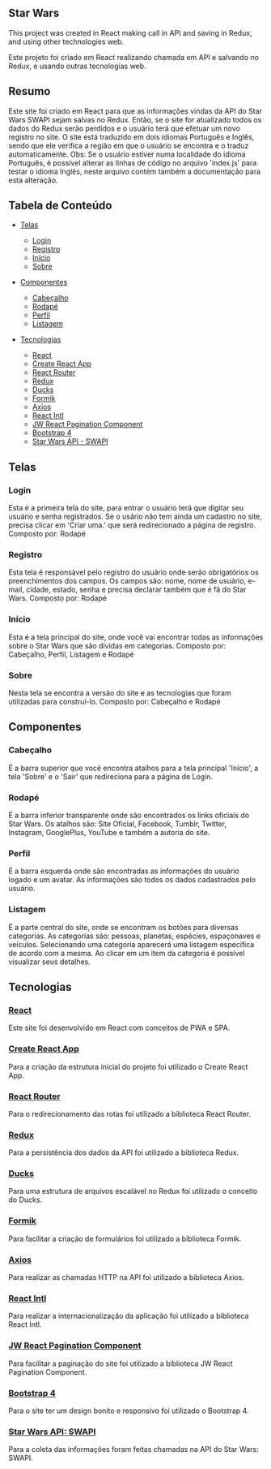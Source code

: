## Star Wars

This project was created in React making call in API and saving in Redux, and using other technologies web.

Este projeto foi criado em React realizando chamada em API e salvando no Redux, e usando outras tecnologias web.

## Resumo
Este site foi criado em React para que as informações vindas da API do Star Wars SWAPI sejam salvas no Redux.
Então, se o site for atualizado todos os dados do Redux serão perdidos e o usuário terá que efetuar um novo registro no site.
O site está traduzido em dois idiomas Português e Inglês, sendo que ele verifica a região em que o usuário se encontra e o traduz automaticamente.
Obs: Se o usuário estiver numa localidade do idioma Português, é possível alterar as linhas de código no arquivo 'index.js' para testar o idioma Inglês, neste arquivo contém também a documentação para esta alteração.

## Tabela de Conteúdo

- [Telas](#telas)
  - [Login](#login)
  - [Registro](#registro)
  - [Início](#inicio)
  - [Sobre](#sobre)

- [Componentes](#componentes)
  - [Cabeçalho](#cabeçalho)
  - [Rodapé](#rodapé)
  - [Perfil](#perfil)
  - [Listagem](#listagem)

- [Tecnologias](#tecnologias)
  - [React](#react)
  - [Create React App](#create-react-app)
  - [React Router](#react-router)
  - [Redux](#redux)
  - [Ducks](#ducks)
  - [Formik](#formik)
  - [Axios](#axios)
  - [React Intl](#react-intl)
  - [JW React Pagination Component](#jw-react-pagination-component)
  - [Bootstrap 4](#bootstrap-4)
  - [Star Wars API - SWAPI](#star-wars-api-swapi)


## Telas

### Login
Esta é a primeira tela do site, para entrar o usuário terá que digitar seu usuário e senha registrados.
Se o usário não tem ainda um cadastro no site, precisa clicar em 'Criar uma.' que será redirecionado a página de registro.
Composto por: Rodapé

### Registro
Esta tela é responsável pelo registro do usuário onde serão obrigatórios os preenchimentos dos campos.
Os campos são: nome, nome de usuário, e-mail, cidade, estado, senha e precisa declarar também que é fã do Star Wars.
Composto por: Rodapé

### Início
Esta é a tela principal do site, onde você vai encontrar todas as informações sobre o Star Wars que são dividas em categorias.
Composto por: Cabeçalho, Perfil, Listagem e Rodapé

### Sobre
Nesta tela se encontra a versão do site e as tecnologias que foram utilizadas para construí-lo.
Composto por: Cabeçalho e Rodapé


## Componentes

### Cabeçalho
É a barra superior que você encontra atalhos para a tela principal 'Início', a tela 'Sobre' e o 'Sair' que redireciona para a página de Login.

### Rodapé
É a barra inferior transparente onde são encontrados os links oficiais do Star Wars.
Os atalhos são: Site Oficial, Facebook, Tumblr, Twitter, Instagram, GooglePlus, YouTube e também a autoria do site.

### Perfil
É a barra esquerda onde são encontradas as informações do usuário logado e um avatar.
As informações são todos os dados cadastrados pelo usuário.

### Listagem
É a parte central do site, onde se encontram os botões para diversas categorias.
As categorias são: pessoas, planetas, espécies, espaçonaves e veículos.
Selecionando uma categoria aparecerá uma listagem específica de acordo com a mesma.
Ao clicar em um item da categoria é possível visualizar seus detalhes.


## Tecnologias

### [React](https://github.com/facebook/react)
Este site foi desenvolvido em React com conceitos de PWA e SPA.

### [Create React App](https://github.com/facebook/create-react-app)
Para a criação da estrutura inicial do projeto foi utilizado o Create React App.

### [React Router](https://github.com/ReactTraining/react-router/tree/master/packages/react-router-dom)
Para o redirecionamento das rotas foi utilizado a biblioteca React Router.

### [Redux](https://github.com/reduxjs/redux)
Para a persistência dos dados da API foi utilizado a biblioteca Redux.

### [Ducks](https://blog.rocketseat.com.br/estrutura-redux-escalavel-com-ducks/)
Para uma estrutura de arquivos escalável no Redux foi utilizado o conceito do Ducks.

### [Formik](https://github.com/jaredpalmer/formik)
Para facilitar a criação de formulários foi utilizado a biblioteca Formik.

### [Axios](https://github.com/axios/axios)
Para realizar as chamadas HTTP na API foi utilizado a biblioteca Axios.

### [React Intl](https://github.com/yahoo/react-intl)
Para realizar a internacionalização da aplicação foi utilizado a biblioteca React Intl.

### [JW React Pagination Component](https://github.com/cornflourblue/jw-react-pagination)
Para facilitar a paginação do site foi utilizado a biblioteca JW React Pagination Component.

### [Bootstrap 4](http://getbootstrap.com/docs/4.1/getting-started/introduction/)
Para o site ter um design bonito e responsivo foi utilizado o Bootstrap 4.

### [Star Wars API: SWAPI](https://swapi.co/documentation#start)
Para a coleta das informações foram feitas chamadas na API do Star Wars: SWAPI.
